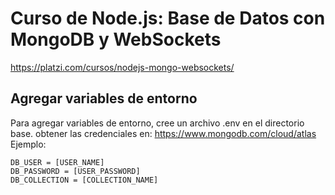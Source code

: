 # Curso de Node.js: Base de Datos con MongoDB y WebSockets

https://platzi.com/cursos/nodejs-mongo-websockets/


## Agregar variables de entorno
Para agregar variables de entorno, cree un archivo .env en el directorio base.
obtener las credenciales en: https://www.mongodb.com/cloud/atlas
Ejemplo:

```
DB_USER = [USER_NAME]
DB_PASSWORD = [USER_PASSWORD]
DB_COLLECTION = [COLLECTION_NAME]
```
